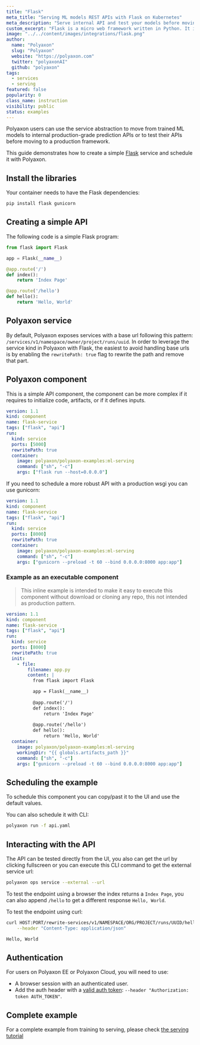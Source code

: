 ```yaml
---
title: "Flask"
meta_title: "Serving ML models REST APIs with Flask on Kubernetes"
meta_description: "Serve internal API and test your models before moving them to production."
custom_excerpt: "Flask is a micro web framework written in Python. It is classified as a microframework because it does not require particular tools or libraries. It has no database abstraction layer, form validation, or any other components where pre-existing third-party libraries provide common functions."
image: "../../content/images/integrations/flask.png"
author:
  name: "Polyaxon"
  slug: "Polyaxon"
  website: "https://polyaxon.com"
  twitter: "polyaxonAI"
  github: "polyaxon"
tags:
  - services
  - serving
featured: false
popularity: 0
class_name: instruction
visibility: public
status: examples
---
```


Polyaxon users can use the service abstraction to move from trained ML models to internal production-grade prediction APIs or to test their APIs before moving to a production framework. 

This guide demonstrates how to create a simple [Flask](https://flask.palletsprojects.com/) service and schedule it with Polyaxon.

## Install the libraries

Your container needs to have the Flask dependencies:

```bash
pip install flask gunicorn
```  

## Creating a simple API

The following code is a simple Flask program:

```python
from flask import Flask

app = Flask(__name__)

@app.route('/')
def index():
    return 'Index Page'

@app.route('/hello')
def hello():
    return 'Hello, World'
```

## Polyaxon service

By default, Polyaxon exposes services with a base url following this pattern: `/services/v1/namespace/owner/project/runs/uuid`.
In order to leverage the service kind in Polyaxon with Flask, the easiest to avoid handling base urls is by enabling the `rewritePath: true` flag to rewrite the path and remove that part.  

## Polyaxon component

This is a simple API component, the component can be more complex if it requires to initialize code, artifacts, or if it defines inputs.

```yaml
version: 1.1
kind: component
name: flask-service
tags: ["flask", "api"]
run:
  kind: service
  ports: [5000]
  rewritePath: true
  container:
    image: polyaxon/polyaxon-examples:ml-serving
    command: ["sh", "-c"]
    args: ["flask run --host=0.0.0.0"]
```

If you need to schedule a more robust API with a production wsgi you can use gunicorn:

```yaml
version: 1.1
kind: component
name: flask-service
tags: ["flask", "api"]
run:
  kind: service
  ports: [8000]
  rewritePath: true
  container:
    image: polyaxon/polyaxon-examples:ml-serving
    command: ["sh", "-c"]
    args: ["gunicorn --preload -t 60 --bind 0.0.0.0:8000 app:app"]
```

### Example as an executable component

> This inline example is intended to make it easy to execute this component without download or cloning any repo, this not intended as production pattern.

```yaml
version: 1.1
kind: component
name: flask-service
tags: ["flask", "api"]
run:
  kind: service
  ports: [8000]
  rewritePath: true
  init:
    - file:
        filename: app.py
        content: |
          from flask import Flask

          app = Flask(__name__)
          
          @app.route('/')
          def index():
              return 'Index Page'
          
          @app.route('/hello')
          def hello():
              return 'Hello, World'
  container:
    image: polyaxon/polyaxon-examples:ml-serving
    workingDir: "{{ globals.artifacts_path }}"
    command: ["sh", "-c"]
    args: ["gunicorn --preload -t 60 --bind 0.0.0.0:8000 app:app"]
```

## Scheduling the example

To schedule this component you can copy/past it to the UI and use the default values.

You can also schedule it with CLI:

```bash
polyaxon run -f api.yaml
```

## Interacting with the API

The API can be tested directly from the UI, you also can get the url by clicking fullscreen or you can execute this CLI command to get the external service url:

```bash
polyaxon ops service --external --url
``` 

To test the endpoint using a browser the index returns a `Index Page`, you can also append `/hello` to get a different response `Hello, World`.

To test the endpoint using curl:

```bash
curl HOST:PORT/rewrite-services/v1/NAMESPACE/ORG/PROJECT/runs/UUID/hello --request GET \
    --header "Content-Type: application/json"

Hello, World
```

## Authentication

For users on Polyaxon EE or Polyaxon Cloud, you will need to use:

 * A browser session with an authenticated user.
 * Add the auth header with a [valid auth token](/docs/management/organizations/user_profile/#token-management): `--header "Authorization: token AUTH_TOKEN"`.

## Complete example

For a complete example from training to serving, please check [the serving tutorial](/docs/intro/serving/serving-flask-rest-apis/)
